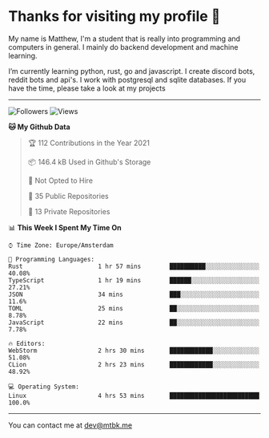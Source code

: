 # Thanks for visiting my profile 👋
My name is Matthew, I'm a student that is really into programming and computers in general. I mainly do backend development and machine learning.

I’m currently learning python, rust, go and javascript. I create discord bots, reddit bots and api's. I work with postgresql and sqlite databases. If you have the time, please take a look at my projects

---
![Followers](https://img.shields.io/github/followers/DankDumpster?style=social)
![Views](https://komarev.com/ghpvc/?username=DankDumpster&style=flat-square&color=green)
<!--START_SECTION:waka-->
**🐱 My Github Data** 

> 🏆 112 Contributions in the Year 2021
 > 
> 📦 146.4 kB Used in Github's Storage 
 > 
> 🚫 Not Opted to Hire
 > 
> 📜 35 Public Repositories 
 > 
> 🔑 13 Private Repositories  
 > 
📊 **This Week I Spent My Time On** 

```text
⌚︎ Time Zone: Europe/Amsterdam

💬 Programming Languages: 
Rust                     1 hr 57 mins        ██████████░░░░░░░░░░░░░░░   40.08% 
TypeScript               1 hr 19 mins        ██████░░░░░░░░░░░░░░░░░░░   27.21% 
JSON                     34 mins             ███░░░░░░░░░░░░░░░░░░░░░░   11.6% 
TOML                     25 mins             ██░░░░░░░░░░░░░░░░░░░░░░░   8.78% 
JavaScript               22 mins             ██░░░░░░░░░░░░░░░░░░░░░░░   7.78%

🔥 Editors: 
WebStorm                 2 hrs 30 mins       ████████████░░░░░░░░░░░░░   51.08% 
CLion                    2 hrs 23 mins       ████████████░░░░░░░░░░░░░   48.92%

💻 Operating System: 
Linux                    4 hrs 53 mins       █████████████████████████   100.0%

```


<!--END_SECTION:waka-->
-------

You can contact me at dev@mtbk.me

